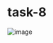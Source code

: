 # task-8

![image](https://github.com/amanraza202/task-8/assets/80668893/34ce3b38-4a63-4c56-a488-962975991a84)
